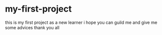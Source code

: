 # my-first-project
this is my first project as a new learner i hope you can guild me and give me some advices thank you all
